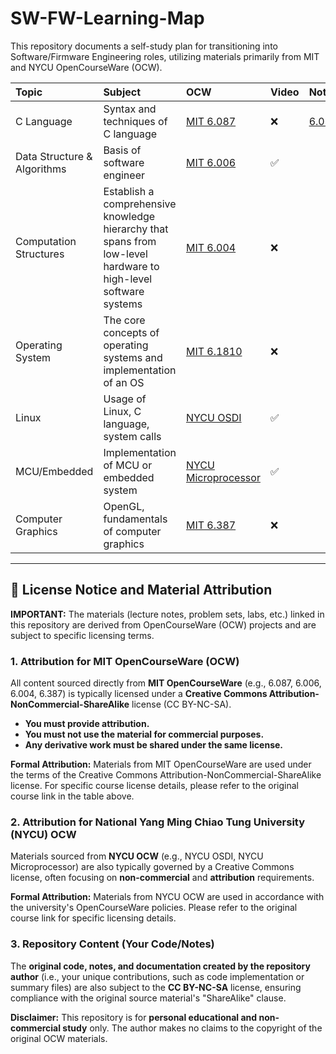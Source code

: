 # SW-FW-Learning-Map

This repository documents a self-study plan for transitioning into Software/Firmware Engineering roles, utilizing materials primarily from MIT and NYCU OpenCourseWare (OCW).

| Topic | Subject | OCW | Video | Note |
| :--- | :--- | :--- | :--- | :--- |
| C Language | Syntax and techniques of C language | [MIT 6.087](https://ocw.mit.edu/courses/6-087-practical-programming-in-c-january-iap-2010/) | ❌ | [6.087](MIT%206.087%20note.md) |
| Data Structure & Algorithms | Basis of software engineer | [MIT 6.006](https://ocw.mit.edu/courses/6-006-introduction-to-algorithms-spring-2020/) | ✅ |
| Computation Structures | Establish a comprehensive knowledge hierarchy that spans from low-level hardware to high-level software systems | [MIT 6.004](https://ocw.mit.edu/courses/6-004-computation-structures-spring-2009/) | ❌ |
| Operating System | The core concepts of operating systems and implementation of an OS | [MIT 6.1810](https://pdos.csail.mit.edu/6.1810/2022/overview.html) | ❌ |
| Linux | Usage of Linux, C language, system calls | [NYCU OSDI](https://ocw.nycu.edu.tw/?course_page=all-course-2%2Fcollege-of-computer-science%2Foperating-system-design-and-implementation-osdi-104-academic-year-department-of-computer-science-prof-shiao-li-tsao) | ✅ |
| MCU/Embedded | Implementation of MCU or embedded system | [NYCU Microprocessor](https://ocw.nycu.edu.tw/?course_page=all-course-2%2Fcollege-of-engineering%2Fmicroprocessor-108-academic-year-department-of-mechanical-engineering-prof-yun-chien-cheng) | ✅ |
| Computer Graphics | OpenGL, fundamentals of computer graphics | [MIT 6.387](https://ocw.mit.edu/courses/6-837-computer-graphics-fall-2012/) | ❌ |

***

## 📜 License Notice and Material Attribution

**IMPORTANT:** The materials (lecture notes, problem sets, labs, etc.) linked in this repository are derived from OpenCourseWare (OCW) projects and are subject to specific licensing terms.

### 1. Attribution for MIT OpenCourseWare (OCW)

All content sourced directly from **MIT OpenCourseWare** (e.g., 6.087, 6.006, 6.004, 6.387) is typically licensed under a **Creative Commons Attribution-NonCommercial-ShareAlike** license (CC BY-NC-SA).

* **You must provide attribution.**
* **You must not use the material for commercial purposes.**
* **Any derivative work must be shared under the same license.**

**Formal Attribution:** Materials from MIT OpenCourseWare are used under the terms of the Creative Commons Attribution-NonCommercial-ShareAlike license. For specific course license details, please refer to the original course link in the table above.

### 2. Attribution for National Yang Ming Chiao Tung University (NYCU) OCW

Materials sourced from **NYCU OCW** (e.g., NYCU OSDI, NYCU Microprocessor) are also typically governed by a Creative Commons license, often focusing on **non-commercial** and **attribution** requirements.

**Formal Attribution:** Materials from NYCU OCW are used in accordance with the university's OpenCourseWare policies. Please refer to the original course link for specific licensing details.

### 3. Repository Content (Your Code/Notes)

The **original code, notes, and documentation created by the repository author** (i.e., your unique contributions, such as code implementation or summary files) are also subject to the **CC BY-NC-SA** license, ensuring compliance with the original source material's "ShareAlike" clause.

**Disclaimer:** This repository is for **personal educational and non-commercial study** only. The author makes no claims to the copyright of the original OCW materials.
